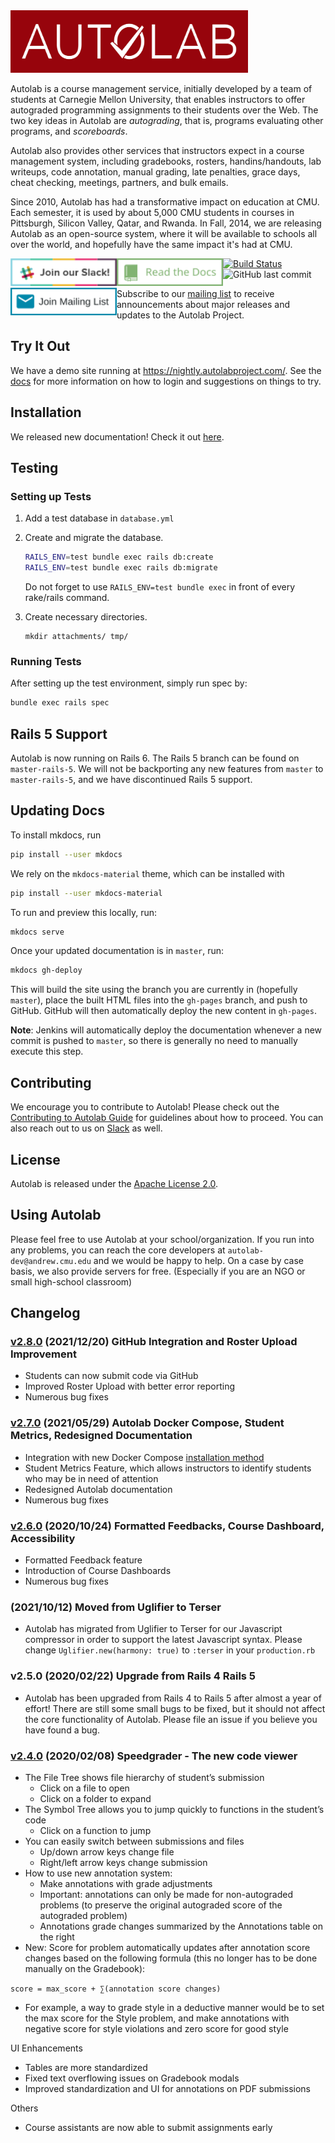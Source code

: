 <a href="https://autolabproject.com">
  <img src="public/images/autolab_banner.svg" width="380px" height="100px">
</a>

Autolab is a course management service, initially developed by a team of students at Carnegie Mellon University, that enables instructors to offer autograded programming assignments to their students over the Web. The two key ideas in Autolab are *autograding*, that is, programs evaluating other programs, and *scoreboards*.

Autolab also provides other services that instructors expect in a course management system, including gradebooks, rosters, handins/handouts, lab writeups, code annotation, manual grading, late penalties, grace days, cheat checking, meetings, partners, and bulk emails.

Since 2010, Autolab has had a transformative impact on education at CMU. Each semester, it is used by about 5,000 CMU students in courses in Pittsburgh, Silicon Valley, Qatar, and Rwanda. In Fall, 2014, we are releasing Autolab as an open-source system, where it will be available to schools all over the world, and hopefully have the same impact it's had at CMU.


<p>
<a href="https://autolab-slack.herokuapp.com" style="float:left">
  <img src="public/images/join_slack.svg" width="170px" height="44px">
</a>

<a href="https://docs.autolabproject.com/" style="float:left">
  <img src="public/images/read_the_docs.svg" width="170px" height="44px">
</a>

<a href="https://groups.google.com/g/autolabproject" style="float:left">
 <img src="public/images/mailing_list.svg" width="170px" height="44px">
</a>

</p>

[![Build Status](https://travis-ci.org/autolab/Autolab.svg)](https://travis-ci.org/autolab/Autolab)
![GitHub last commit](https://img.shields.io/github/last-commit/autolab/Autolab)

Subscribe to our [mailing list](https://groups.google.com/g/autolabproject) to receive announcements about major releases and updates to the Autolab Project.

## Try It Out
We have a demo site running at https://nightly.autolabproject.com/. See the [docs](https://docs.autolabproject.com/#demonstration-site) for more information on how to login and suggestions on things to try.


## Installation

We released new documentation! Check it out [here](https://docs.autolabproject.com).

## Testing

### Setting up Tests

1. Add a test database in `database.yml`

2. Create and migrate the database.
	```sh
	RAILS_ENV=test bundle exec rails db:create
	RAILS_ENV=test bundle exec rails db:migrate
	```
   Do not forget to use `RAILS_ENV=test bundle exec` in front of every rake/rails command.

3. Create necessary directories.

	```
	mkdir attachments/ tmp/
	```

### Running Tests

After setting up the test environment, simply run spec by:

```sh
bundle exec rails spec
```

## Rails 5 Support
Autolab is now running on Rails 6. The Rails 5 branch can be found on `master-rails-5`. 
We will not be backporting any new features from `master` to `master-rails-5`, and we have discontinued Rails 5 support.

## Updating Docs
To install mkdocs, run
```bash
pip install --user mkdocs
```

We rely on the `mkdocs-material` theme, which can be installed with
```bash
pip install --user mkdocs-material
```

To run and preview this locally, run:

```bash
mkdocs serve
```

Once your updated documentation is in `master`, run:

```bash
mkdocs gh-deploy
```

This will build the site using the branch you are currently in (hopefully `master`), place the built HTML files into the `gh-pages` branch, and push to GitHub. GitHub will then automatically deploy the new content in `gh-pages`.

**Note**: Jenkins will automatically deploy the documentation whenever a new commit is pushed to `master`, so there is generally no need to manually execute this step. 

## Contributing

We encourage you to contribute to Autolab! Please check out the
[Contributing to Autolab Guide](https://github.com/autolab/Autolab/blob/master/CONTRIBUTING.md) for guidelines about how to proceed. You can also reach out to us on [Slack](https://autolab-slack.herokuapp.com) as well.

## License

Autolab is released under the [Apache License 2.0](http://opensource.org/licenses/Apache-2.0).

## Using Autolab

Please feel free to use Autolab at your school/organization. If you run into any problems, you can reach the core developers at `autolab-dev@andrew.cmu.edu` and we would be happy to help. On a case by case basis, we also provide servers for free. (Especially if you are an NGO or small high-school classroom)


## Changelog
### [v2.8.0](https://github.com/autolab/Autolab/releases/tag/v2.8.0) (2021/12/20) GitHub Integration and Roster Upload Improvement
- Students can now submit code via GitHub
- Improved Roster Upload with better error reporting
- Numerous bug fixes

### [v2.7.0](https://github.com/autolab/Autolab/releases/tag/v2.7.0) (2021/05/29) Autolab Docker Compose, Student Metrics, Redesigned Documentation
- Integration with new Docker Compose [installation method](https://github.com/autolab/docker)
- Student Metrics Feature, which allows instructors to identify students who may be in need of attention
- Redesigned Autolab documentation
- Numerous bug fixes

### [v2.6.0](https://github.com/autolab/Autolab/releases/tag/v2.6.0) (2020/10/24) Formatted Feedbacks, Course Dashboard, Accessibility
- Formatted Feedback feature
- Introduction of Course Dashboards
- Numerous bug fixes

### (2021/10/12) Moved from Uglifier to Terser
- Autolab has migrated from Uglifier to Terser for our Javascript compressor in order to support the latest Javascript syntax. Please change `Uglifier.new(harmony: true)` to `:terser` in your `production.rb`

### v2.5.0 (2020/02/22) Upgrade from Rails 4 Rails 5
- Autolab has been upgraded from Rails 4 to Rails 5 after almost a year of effort! There are still some small
bugs to be fixed, but it should not affect the core functionality of Autolab. Please file an issue if you believe
you have found a bug.


### [v2.4.0](https://github.com/autolab/Autolab/releases/tag/v2.4.0) (2020/02/08) Speedgrader - The new code viewer 
- The File Tree shows file hierarchy of student’s submission 
  - Click on a file to open 
  - Click on a folder to expand 
- The Symbol Tree allows you to jump quickly to functions in the student’s code 
  - Click on a function to jump 
- You can easily switch between submissions and files 
  - Up/down arrow keys change file 
  - Right/left arrow keys change submission 
- How to use new annotation system: 
  - Make annotations with grade adjustments 
  - Important: annotations can only be made for non-autograded problems (to preserve the original autograded score of the autograded problem) 
  - Annotations grade changes summarized by the Annotations table on the right 
- New: Score for problem automatically updates after annotation score changes based on the following formula (this no longer has to be done manually on the Gradebook): 

 `score = max_score + ∑(annotation score changes) `
- For example, a way to grade style in a deductive manner would be to set the max score for the Style problem, and make annotations with negative score for style violations and zero score for good style 

UI Enhancements 
- Tables are more standardized 
- Fixed text overflowing issues on Gradebook modals 
- Improved standardization and UI for annotations on PDF submissions 

Others 
- Course assistants are now able to submit assignments early 
